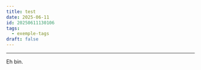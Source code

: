 ```yaml
---
title: test
date: 2025-06-11
id: 20250611130106
tags:
  - exemple-tags
draft: false
---
```

---
Eh bin.
